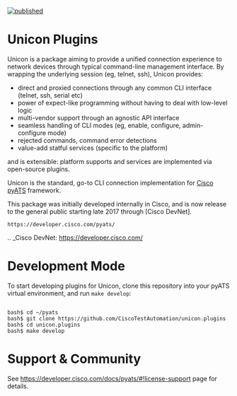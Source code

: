 [![published](https://static.production.devnetcloud.com/codeexchange/assets/images/devnet-published.svg)](https://developer.cisco.com/codeexchange/github/repo/CiscoTestAutomation/unicon.plugins)

# Unicon Plugins

Unicon is a package aiming to provide a unified connection experience to network
devices through typical command-line management interface. By wrapping the 
underlying session (eg, telnet, ssh), Unicon provides:

- direct and proxied connections through any common CLI interface (telnet, ssh, serial etc)
- power of expect-like programming without having to deal with low-level logic
- multi-vendor support through an agnostic API interface
- seamless handling of CLI modes (eg, enable, configure, admin-configure mode)
- rejected commands, command error detections
- value-add statful services (specific to the platform)

and is extensible: platform supports and services are implemented via 
open-source plugins.

Unicon is the standard, go-to CLI connection implementation for [Cisco pyATS]
framework.

[Cisco pyATS]: https://developer.cisco.com/site/pyats/

This package was initially developed internally in Cisco, and is now 
release to the general public starting late 2017 through [Cisco DevNet]. 

    https://developer.cisco.com/pyats/
    
.. _Cisco DevNet: https://developer.cisco.com/

# Development Mode

To start developing plugins for Unicon, clone this repository into your pyATS
virtual environment, and run `make develop`:

```shell

bash$ cd ~/pyats
bash$ git clone https://github.com/CiscoTestAutomation/unicon.plugins
bash$ cd unicon.plugins
bash$ make develop

```

# Support & Community

See https://developer.cisco.com/docs/pyats/#!license-support page for details.
